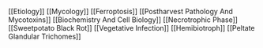 [[Etiology]]
[[Mycology]]
[[Ferroptosis]]
[[Postharvest Pathology And Mycotoxins]]
[[Biochemistry And Cell Biology]]
[[Necrotrophic Phase]]
[[Sweetpotato Black Rot]]
[[Vegetative Infection]]
[[Hemibiotroph]]
[[Peltate Glandular Trichomes]]
